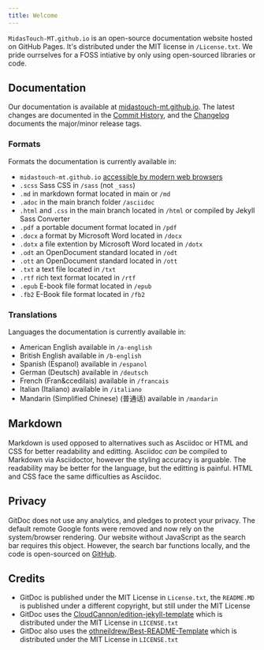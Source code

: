 ```yaml
---
title: Welcome
---
```


`MidasTouch-MT.github.io` is an open-source documentation website hosted on GitHub Pages. It's distributed under the MIT license in `/License.txt`. We pride ourrselves for a FOSS intiative by only using open-sourced libraries or code.

## Documentation
Our documentation is available at [midastouch-mt.github.io](https://midas-touch.github.io). The latest changes are documented in the [Commit History](https://github.com/MidasTouch-MT/MidasTouch-MT.github.io/commit), and the [Changelog](https://midastouch-mt.github.io/changelog) documents the major/minor release tags.

### Formats
Formats the documentation is currently available in: <br>

* `midastouch-mt.github.io` [accessible by modern web browsers](https://midastouch-mt.github.io)
* `.scss` Sass CSS in `/sass` (not `_sass`)
* `.md` in markdown format located in main or `/md`
* `.adoc` in the main branch folder `/asciidoc`
* `.html` and `.css` in the main branch located in `/html` or compiled by Jekyll Sass Converter
* `.pdf` a portable document format located in `/pdf`
* `.docx` a format by Microsoft Word located in `/docx`
* `.dotx` a file extention by Microsoft Word located in `/dotx`
* `.odt` an OpenDocument standard located in `/odt`
* `.ott` an OpenDocument standard located in `/ott`
* `.txt` a text file located in `/txt`
* `.rtf` rich text format located in `/rtf`
* `.epub` E-book file format located in `/epub`
* `.fb2` E-Book file format located in `/fb2`


### Translations
Languages the documentation is currently available in: <br>

* American English available in `/a-english`
* British English available in `/b-english`
* Spanish (Espanol) available in `/espanol`
* German (Deutsch) available in `/deutsch`
* French (Fran&ccedilais) available in `/francais`
* Italian (Italiano) available in `/italiano`
* Mandarin (Simplified Chinese) (普通话) available in `/mandarin`

## Markdown
Markdown is used opposed to alternatives such as Asciidoc or HTML and CSS for better readability and editting. Asciidoc _can_ be compiled to Markdown via Asciidoctor, however the styling accuracy is arguable. The readability may be better for the language, but the editting is painful. HTML and CSS face the same difficulties as Asciidoc.

## Privacy
GitDoc does not use any analytics, and pledges to protect your privacy. The default remote Google fonts were removed and now rely on the system/browser rendering. Our website without JavaScript as the search bar requires this object. However, the search bar functions locally, and the code is open-sourced on [GitHub](https://github.com/midastouch-mt/midastouch-mt.github.io).

## Credits
* GitDoc is published under the MIT License in `License.txt`, the `README.MD` is published under a different copyright, but still under the MIT License
* GitDoc uses the [CloudCannon/edition-jekyll-template](https://github.com/CloudCannon/edition-jekyll-template) which is distributed under the MIT License in  `LICENSE.txt`
* GitDoc also uses the [othneildrew/Best-README-Template](https://github.com/othneildrew/Best-README-Template) which is distributed under the MIT License in `LICENSE.txt` 
